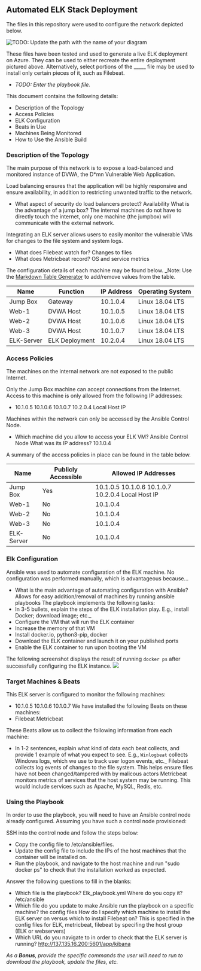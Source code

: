 ## Automated ELK Stack Deployment

The files in this repository were used to configure the network depicted below.

![TODO: Update the path with the name of your diagram](Images/diagram_filename.png)

These files have been tested and used to generate a live ELK deployment on Azure. They can be used to either recreate the entire deployment pictured above. Alternatively, select portions of the _____ file may be used to install only certain pieces of it, such as Filebeat.

  - _TODO: Enter the playbook file._

This document contains the following details:
- Description of the Topology
- Access Policies
- ELK Configuration
- Beats in Use
- Machines Being Monitored
- How to Use the Ansible Build


### Description of the Topology

The main purpose of this network is to expose a load-balanced and monitored instance of DVWA, the D*mn Vulnerable Web Application.

Load balancing ensures that the application will be highly responsive and ensure availability, in addition to restricting unwanted traffic to the network.
-  What aspect of security do load balancers protect? Availability
   What is the advantage of a jump box? The internal machines do not have to directly touch the internet, only one machine (the jumpbox) will communicate with the external network.

Integrating an ELK server allows users to easily monitor the vulnerable VMs for changes to the file system and system logs.
-  What does Filebeat watch for? Changes to files 
-  What does Metricbeat record? OS and service metrics

The configuration details of each machine may be found below.
_Note: Use the [Markdown Table Generator](http://www.tablesgenerator.com/markdown_tables) to add/remove values from the table.

| Name       | Function       | IP Address | Operating System |
|------------|----------------|------------|------------------|
| Jump Box   | Gateway        | 10.1.0.4   | Linux 18.04 LTS  |
| Web-1      | DVWA Host      | 10.1.0.5   | Linux 18.04 LTS  |
| Web-2      | DVWA Host      | 10.1.0.6   | Linux 18.04 LTS  |
| Web-3      | DVWA Host      | 10.1.0.7   | Linux 18.04 LTS  |
| ELK-Server | ELK Deployment | 10.2.0.4   | Linux 18.04 LTS  |

### Access Policies

The machines on the internal network are not exposed to the public Internet. 

Only the Jump Box machine can accept connections from the Internet. Access to this machine is only allowed from the following IP addresses:
- 10.1.0.5
  10.1.0.6
  10.1.0.7
  10.2.0.4
  Local Host IP 

Machines within the network can only be accessed by the Ansible Control Node.
-  Which machine did you allow to access your ELK VM? Ansible Control Node
   What was its IP address? 10.1.0.4

A summary of the access policies in place can be found in the table below.

| Name       | Publicly Accessible  | Allowed IP Addresses                               |
|------------|----------------------|----------------------------------------------------|
| Jump Box   | Yes                  | 10.1.0.5 10.1.0.6 10.1.0.7 10.2.0.4 Local Host IP  |
| Web-1      | No                   | 10.1.0.4                                           |
| Web-2      | No                   | 10.1.0.4                                           |
| Web-3      | No                   | 10.1.0.4                                           |
| ELK-Server | No                   | 10.1.0.4                                           |

### Elk Configuration

Ansible was used to automate configuration of the ELK machine. No configuration was performed manually, which is advantageous because...
-  What is the main advantage of automating configuration with Ansible? Allows for easy addition/removal of machines by running ansible playbooks
The playbook implements the following tasks:
- In 3-5 bullets, explain the steps of the ELK installation play. E.g., install Docker; download image; etc._
- Configure the VM that will run the ELK container
- Increase the memory of that VM
- Install docker.io, python3-pip, docker
- Download the ELK container and launch it on your published ports
- Enable the ELK container to run upon booting the VM

The following screenshot displays the result of running `docker ps` after successfully configuring the ELK instance.
![](https://github.com/JustinRenshaw/Scripts-from-bootcamp/Images/Docker_Ps_Output.png)

### Target Machines & Beats
This ELK server is configured to monitor the following machines:
-  10.1.0.5
   10.1.0.6
   10.1.0.7
We have installed the following Beats on these machines:
-  Filebeat
   Metricbeat

These Beats allow us to collect the following information from each machine:
- In 1-2 sentences, explain what kind of data each beat collects, and provide 1 example of what you expect to see. E.g., `Winlogbeat` collects Windows logs, which we use to track user logon events, etc._
Filebeat collects log events of changes to the file system. This helps ensure files have not been changed/tampered with by malicous actors
Metricbeat monitors metrics of services that the host system may be running. This would include services such as Apache, MySQL, Redis, etc. 

### Using the Playbook
In order to use the playbook, you will need to have an Ansible control node already configured. Assuming you have such a control node provisioned: 

SSH into the control node and follow the steps below:
- Copy the config file to /etc/ansible/files.
- Update the config file to include the IPs of the host machines that the container will be installed on. 
- Run the playbook, and navigate to the host machine and run "sudo docker ps" to check that the installation worked as expected.

Answer the following questions to fill in the blanks:
- Which file is the playbook? Elk_playbook.yml 
  Where do you copy it? /etc/ansible
- Which file do you update to make Ansible run the playbook on a specific machine? the config files
  How do I specify which machine to install the ELK server on versus which to install Filebeat on? This is specified in the config files for ELK, metricbeat, filebeat by specifing the host group (ELK or webservers)
- Which URL do you navigate to in order to check that the ELK server is running? http://137.135.16.200:5601/app/kibana

_As a **Bonus**, provide the specific commands the user will need to run to download the playbook, update the files, etc._